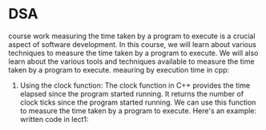 # DSA
 course work
measuring the time taken by a program to execute is a crucial aspect of software development. In this course, we will learn about various techniques to measure the time taken by a program to execute. We will also learn about the various tools and techniques available to measure the time taken by a program to execute.
meauring by execution time in cpp:
1. Using the clock function: The clock function in C++ provides the time elapsed since the program started running. It returns the number of clock ticks since the program started running. We can use this function to measure the time taken by a program to execute. Here's an example:
written code in lect1: